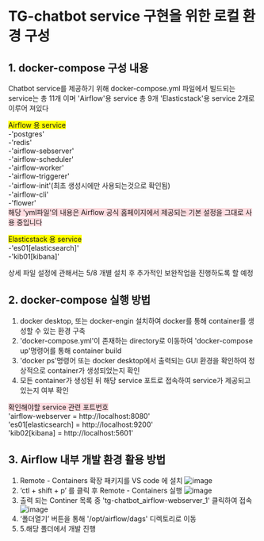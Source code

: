 # TG-chatbot service 구현을 위한 로컬 환경 구성


## 1. docker-compose 구성 내용

Chatbot service를 제공하기 위해 docker-compose.yml 파일에서 빌드되는 service는 총 11개 이며 'Airflow'용 service 총 9개 'Elasticstack'용 service 2개로 이루어 져있다

<span style='background-color:yellow'>Airflow 용 service </span>  
-'postgres'  
-'redis'  
-'airflow-sebserver'  
-'airflow-scheduler'  
-'airflow-worker'  
-'airflow-triggerer'  
-'airflow-init'(최초 생성시에만 사용되는것으로 확인됨)  
-'airflow-cli'  
-'flower'  
<span style='background-color: #ffdce0'>해당 'yml파일'의 내용은 Airflow 공식 홈페이지에서 제공되는 기본 설정을 그대로 사용 중입니다</span>

<span style='background-color:yellow'>Elasticstack 용 service </span>  
-'es01[elasticsearch]'  
-'kib01[kibana]'  

상세 파일 설정에 관해서는 5/8 개별 설치 후 추가적인 보완작업을 진행하도록 할 예정

## 2. docker-compose 실행 방법

1) docker desktop, 또는 docker-engin 설치하여 docker를 통해 container를 생성할 수 있는 환경 구축   
2) 'docker-compose.yml'이 존재하는 directory로 이동하여 'docker-compose up'명령어를 통해 container build    
3) 'docker ps'명령어 또는 docker desktop에서 출력되는 GUI 환경을 확인하여 정상적으로 container가 생성되었는지 확인  
4) 모든 container가 생성된 뒤 해당 service 포트로 접속하여 service가 제공되고 있는지 여부 확인   

<span style='background-color: #ffdce0'>확인해야할 service 관련 포트번호</span>  
'airflow-webserver = http://localhost:8080'  
'es01[elasticsearch] = http://localhost:9200'  
'kib02[kibana] = http://localhost:5601'  

## 3. Airflow 내부 개발 환경 활용 방법
 1) Remote - Containers 확장 패키지를 VS code 에 설치
 ![image](https://user-images.githubusercontent.com/65060314/167746124-b8bf70af-376d-48e9-8eb2-d771f31f8602.png)
 2) ‘ctl + shift + p’ 를 클릭 후 Remote - Containers 실행
 ![image](https://user-images.githubusercontent.com/65060314/167746167-8d680e63-eaa7-4603-a4b4-1d62789ac0a9.png)
 3) 출력 되는 Continer 목록 중 'tg-chatbot_airflow-webserver_1' 클릭하여 접속
 ![image](https://user-images.githubusercontent.com/65060314/167746189-3705f128-11a6-4215-8f48-a0dda0a2f1e0.png)
 4) ‘폴더열기’ 버튼을 통해 '/opt/airflow/dags' 디렉토리로 이동 
 5) 5.해당 폴더에서 개발 진행
